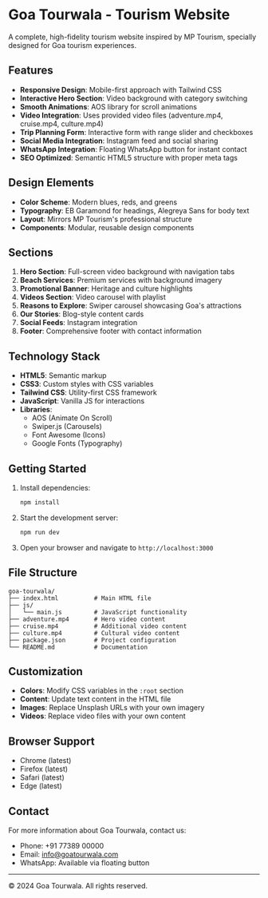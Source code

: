 # Goa Tourwala - Tourism Website

A complete, high-fidelity tourism website inspired by MP Tourism, specially designed for Goa tourism experiences.

## Features

- **Responsive Design**: Mobile-first approach with Tailwind CSS
- **Interactive Hero Section**: Video background with category switching
- **Smooth Animations**: AOS library for scroll animations
- **Video Integration**: Uses provided video files (adventure.mp4, cruise.mp4, culture.mp4)
- **Trip Planning Form**: Interactive form with range slider and checkboxes
- **Social Media Integration**: Instagram feed and social sharing
- **WhatsApp Integration**: Floating WhatsApp button for instant contact
- **SEO Optimized**: Semantic HTML5 structure with proper meta tags

## Design Elements

- **Color Scheme**: Modern blues, reds, and greens
- **Typography**: EB Garamond for headings, Alegreya Sans for body text
- **Layout**: Mirrors MP Tourism's professional structure
- **Components**: Modular, reusable design components

## Sections

1. **Hero Section**: Full-screen video background with navigation tabs
2. **Beach Services**: Premium services with background imagery
3. **Promotional Banner**: Heritage and culture highlights
4. **Videos Section**: Video carousel with playlist
5. **Reasons to Explore**: Swiper carousel showcasing Goa's attractions
6. **Our Stories**: Blog-style content cards
7. **Social Feeds**: Instagram integration
8. **Footer**: Comprehensive footer with contact information

## Technology Stack

- **HTML5**: Semantic markup
- **CSS3**: Custom styles with CSS variables
- **Tailwind CSS**: Utility-first CSS framework
- **JavaScript**: Vanilla JS for interactions
- **Libraries**:
  - AOS (Animate On Scroll)
  - Swiper.js (Carousels)
  - Font Awesome (Icons)
  - Google Fonts (Typography)

## Getting Started

1. Install dependencies:

   ```bash
   npm install
   ```

2. Start the development server:

   ```bash
   npm run dev
   ```

3. Open your browser and navigate to `http://localhost:3000`

## File Structure

```
goa-tourwala/
├── index.html          # Main HTML file
├── js/
│   └── main.js         # JavaScript functionality
├── adventure.mp4       # Hero video content
├── cruise.mp4          # Additional video content
├── culture.mp4         # Cultural video content
├── package.json        # Project configuration
└── README.md           # Documentation
```

## Customization

- **Colors**: Modify CSS variables in the `:root` section
- **Content**: Update text content in the HTML file
- **Images**: Replace Unsplash URLs with your own imagery
- **Videos**: Replace video files with your own content

## Browser Support

- Chrome (latest)
- Firefox (latest)
- Safari (latest)
- Edge (latest)

## Contact

For more information about Goa Tourwala, contact us:

- Phone: +91 77389 00000
- Email: info@goatourwala.com
- WhatsApp: Available via floating button

---

© 2024 Goa Tourwala. All rights reserved.
